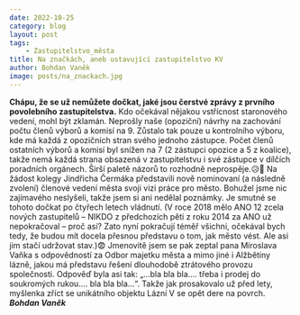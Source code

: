 ```yaml
---
date: 2022-10-25
category: blog
layout: post
tags:
    - Zastupitelstvo_města
title: Na značkách, aneb ustavující zastupitelstvo KV
author: Bohdan Vaněk
image: posts/na_znackach.jpg
---
```

**Chápu, že se už nemůžete dočkat, jaké jsou čerstvé zprávy z prvního povolebního zastupitelstva.**
Kdo očekával nějakou vstřícnost staronového vedení, mohl být zklamán. Neprošly naše (opoziční) návrhy na zachování počtu členů výborů a komisí na 9. Zůstalo tak pouze u kontrolního výboru, kde má každá z opozičních stran svého jednoho zástupce. Počet členů ostatních výborů a komisí byl snížen na 7 (2 zástupci opozice a 5 z koalice), takže nemá každá strana obsazená v zastupitelstvu i své zástupce v dílčích poradních orgánech. Širší paletě názorů to rozhodně neprospěje.😥🤔
Na žádost kolegy Jindřicha Čermáka představili nově nominovaní (a následně zvolení) členové vedení města svoji vizi práce pro město. Bohužel jsme nic zajímavého neslyšeli, takže jsem si ani nedělal poznámky. Je smutné se tohoto dočkat po čtyřech letech vládnutí. (V roce 2018 mělo ANO 12 zcela nových zastupitelů – NIKDO z předchozích pěti z roku 2014 za ANO už nepokračoval – proč asi? Zato nyní pokračují téměř všichni, očekával bych tedy, že budou mít docela přesnou představu o tom, jak město vést. Ale asi jim stačí udržovat stav.)😨
Jmenovitě jsem se pak zeptal pana Miroslava Vaňka s odpovědností za Odbor majetku města a mimo jiné i Alžbětiny lázně, jakou má představu řešení dlouhodobě ztrátového provozu společnosti. Odpověď byla asi tak: „…bla bla bla…. třeba i prodej do soukromých rukou…. bla bla bla…“. Takže jak prosakovalo už před lety, myšlenka zříct se unikátního objektu Lázní V se opět dere na povrch.
***Bohdan Vaněk***
